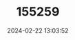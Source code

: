 ---
title: "155259"
category: "Strongylura marina"
draft: false
date: 2024-02-22 13:03:52
languages:
  English: ["Agujon", "Billfish", "Bluebone", "Garfish", "Green Gar", "Harvest Pike", "Northern Needlefish", "Saltwater Gar", "Sea Pike", "Silver Gar", "Silvery Gar", "Swordfish", "Atlantic Needlefish"]
  Spanish; Castilian: ["Agujón", "Agujón del Atlantico", "Agujónpo", "Agujon Verde", "Marao", "Marao de Laguna"]
  French: ["Aiguillette Verte"]
---